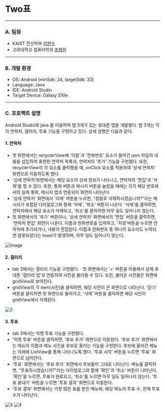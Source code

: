 # Two표

***
### A. 팀원
 * KAIST 전산학부 [이현수](https://github.com/twinDarft)
 * 고려대학교 컴퓨터학과 [조재원](https://github.com/chojaework)

***
 ### B. 개발 환경  
 * OS: Android (minSdk: 24, targetSdk: 33)  
 * Language: Java
 * IDE: Android Studio
 * Target Device: Galaxy S10e

***
### C. 프로젝트 설명
 Android Studio와 java 를 이용하여 탭 3개가 있는 휴대폰 앱을 개발했다.
 탭 3개는 각각 연락처, 갤러리, 투표 기능을 구현하고 있다.
 상세 설명은 다음과 같다.

#### 1. 연락처
 * 첫 화면에서는 recyclerView에 '이름'과 '전화번호' 요소가 들어간 json 파일의 내용을 삽입하여 표현한 연락처 목록과, 연락처의 '추가' 기능을 구현했다. 또한, recyclerView의 각 요소를 클릭했을 때, onClick 요소를 적용하여 '상세 연락처' 화면으로 이동하도록 했다.
 * '상세 연락처'화면에서는 해당 요소의 상세 정보가 나타나고, 연락처의 '편집'과 '삭제'를 할 수 있다. 또한, 통화 버튼과 메시지 버튼을 눌렀을 때에는 각각 해당 번호에서의 실제 통화, 메시지 앱과 연동되어 화면이 나타난다.
 * '상세 연락처' 화면에서 '삭제' 버튼을 누르면, "정말로 삭제하시겠습니까?"라는 메시지가 포함된 다이얼로그와 함께 '삭제', '취소' 버튼이 나온다. '삭제'를 클릭하면, 연락처에서 해당 요소가 삭제되고, '취소'를 클릭하면 아무 일도 일어나지 않는다.
 * 첫 화면에서의 '추가' 버튼이나, '상세 연락처' 화면에서의 '편집' 버튼을 클릭하면, '연락처 편집' 화면이 나온다. 이름과 전화번호를 입력하고, '저장'버튼을 누르면 연락처에 추가되거나, 내용이 편집된다. 이름과 전화번호 중 하나의 요소라도 누락되면 잘못되었다는 toast가 발생하며, 아무 일도 일어나지 않는다.

![image](https://github.com/chojaework/MolAndroid/assets/121816472/7d92beeb-c14c-4462-aabf-933f5946338d)

#### 2. 갤러리
* tab 2에서는 갤러리 기능을 구현했다.
· 첫 화면에서는 '+' 버튼을 이용해서 실제 휴대폰 '갤러리 앱'과 연동하여 사진을 불러올 수 있다. 또한, 불러온 사진들은 화면에 gridView로 보여진다.
* gridView의 각 item(사진)을 클릭하면, 해당 사진이 큰 화면으로 나타난다. '닫기' 버튼을 클릭하면 첫 화면으로 돌아가고, '삭제' 버튼을 클릭하면 해당 사진이 gridView에서 삭제된다.

![2](https://github.com/chojaework/MolAndroid/assets/121816472/202c887b-29b2-42ee-9a88-c4201bb05452)

#### 3. 투표
 * tab 3에서는 익명 투표 기능을 구현했다.
 * '익명 투표' 버튼을 클릭하면, '후보 추가' 화면으로 이동한다. '후보 추가' 화면에서는 메뉴의 이름과 메뉴 사진을 후보로 올리는 기능을 구현한다. 후보에 올라간 메뉴는 아래에 ListView를 통해 나타나도록 했다. '투표 시작' 버튼을 누르면 '투표' 화면으로 넘어간다.
 * '투표' 화면에서는 '후보 추가' 화면에서 후보들이 그대로 나타난다. 메뉴를 클릭하면, "투표하시겠습니까?"라는 다이얼로그와 함께 '확인'과 '취소' 버튼이 나타난다. '확인'을 누르면, 투표가 완료되고, '취소'를 누르면 아무 일도 일어나지 않는다. '투표 끝내기' 버튼을 누르면 '투표 결과' 화면으로 이동한다.
 * '투표 결과' 화면에서는 가장 많은 표를 받은 메뉴와, 해당 메뉴의 투표 수, 전체 투표 수가 나타난다.

![3](https://github.com/chojaework/MolAndroid/assets/121816472/e230eb11-7448-4875-8635-af780b823f63)
![4](https://github.com/chojaework/MolAndroid/assets/121816472/7ad549e3-1621-48e1-acc3-a4d16cb4ec23)

